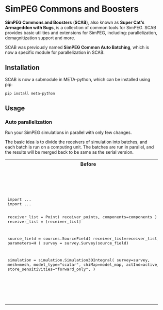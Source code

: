 SimPEG Commons and Boosters
===========================

**SimPEG Commons and Boosters** (**SCAB**), also known as **Super Cat's Armageddon with Bugs**, is a collection of common tools for SimPEG.
SCAB provides basic utilities and extensions for SimPEG, including: parallelization, demagnitization support and more. 

SCAB was previously named **SimPEG Common Auto Batching**, which is now a specific module for parallelization in SCAB.

Installation
------------
SCAB is now a submodule in META-python, which can be installed using pip:

    pip install meta-python


Usage
-----
### Auto parallelization

Run your SimPEG simulations in parallel with only few changes.

The basic idea is to divide the receivers of simulation into batches, and each batch is run on a computing unit.
The batches are run in parallel, and the results will be merged back to be same as the serial version.

<table>
  <tr>
    <th>Before</th>
    <th>After</th>
  </tr>
  <tr>
    <td><pre lang="python">
import ...
import ...

receiver_list = Point(
    receiver_points, 
    components=components
)
receiver_list = [receiver_list]

source_field = sources.SourceField(
    receiver_list=receiver_list, parameters=H
)
survey = survey.Survey(source_field)

simulation = simulation.Simulation3DIntegral(
    survey=survey,
    mesh=mesh,
    model_type="scalar",
    chiMap=model_map,
    actInd=active_ind,
    store_sensitivities="forward_only",
)
    </pre></td>
    <td><pre lang="python">
import ...
import ...
**_from META.scab import parallelized_**
**_from META.mepa import Executor_**

receiver_list = Point(
    receiver_points, 
    components=components
)
receiver_list = [receiver_list]

source_field = sources.SourceField.**_parallel_**(
    receiver_list=receiver_list, parameters=H
)
survey = survey.Survey.**_parallel_**(source_field)

**_executor = DaskExecutor('tcp://scheduler.addr:8786')_**

simulation = simulation.Simulation3DIntegral.**_parallel_**(
    survey=survey,
    mesh=mesh,
    model_type="scalar",
    chiMap=model_map,
    actInd=active_ind,
    store_sensitivities="forward_only",
    **_executor=executor_**,
)
    </pre></td>
  </tr>
</table>

